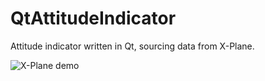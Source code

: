# QtAttitudeIndicator
Attitude indicator written in Qt, sourcing data from X-Plane.

![X-Plane demo](demo.gif)
